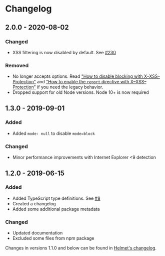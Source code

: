 # Changelog

## 2.0.0 - 2020-08-02

### Changed

- XSS filtering is now disabled by default. See [#230](https://github.com/helmetjs/helmet/issues/230)

### Removed

- No longer accepts options. Read ["How to disable blocking with X–XSS–Protection"](https://github.com/helmetjs/helmet/wiki/How-to-disable-blocking-with-X%E2%80%93XSS%E2%80%93Protection) and ["How to enable the `report` directive with X–XSS–Protection"](https://github.com/helmetjs/helmet/wiki/How-to-enable-the-%60report%60-directive-with-X%E2%80%93XSS%E2%80%93Protection) if you need the legacy behavior.
- Dropped support for old Node versions. Node 10+ is now required

## 1.3.0 - 2019-09-01

### Added

- Added `mode: null` to disable `mode=block`

### Changed

- Minor performance improvements with Internet Explorer <9 detection

## 1.2.0 - 2019-06-15

### Added

- Added TypeScript type definitions. See [#8](https://github.com/helmetjs/x-xss-protection/pull/8)
- Created a changelog
- Added some additional package metadata

### Changed

- Updated documentation
- Excluded some files from npm package

Changes in versions 1.1.0 and below can be found in [Helmet's changelog](https://github.com/helmetjs/helmet/blob/master/CHANGELOG.md).
